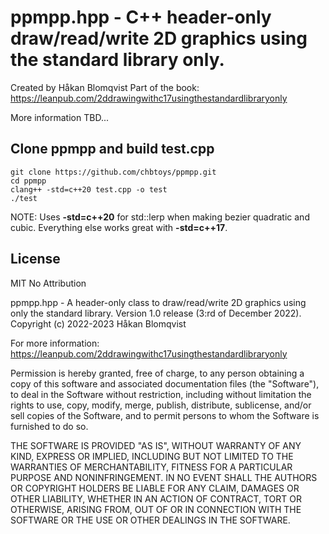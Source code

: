 # ppmpp.hpp - C++ header-only draw/read/write 2D graphics using the standard library only.

Created by Håkan Blomqvist
Part of the book: https://leanpub.com/2ddrawingwithc17usingthestandardlibraryonly

More information TBD...

## Clone ppmpp and build test.cpp

```
git clone https://github.com/chbtoys/ppmpp.git
cd ppmpp
clang++ -std=c++20 test.cpp -o test
./test
```

NOTE: Uses **-std=c++20** for std::lerp when making bezier quadratic and cubic. Everything else works great with **-std=c++17**.

## License

MIT No Attribution

ppmpp.hpp - A header-only class to draw/read/write 2D graphics using only the standard library.
Version 1.0 release (3:rd of December 2022).
Copyright (c) 2022-2023 Håkan Blomqvist

For more information:
https://leanpub.com/2ddrawingwithc17usingthestandardlibraryonly

Permission is hereby granted, free of charge, to any person obtaining a copy of this
software and associated documentation files (the "Software"), to deal in the Software
without restriction, including without limitation the rights to use, copy, modify,
merge, publish, distribute, sublicense, and/or sell copies of the Software, and to
permit persons to whom the Software is furnished to do so.

THE SOFTWARE IS PROVIDED "AS IS", WITHOUT WARRANTY OF ANY KIND, EXPRESS OR IMPLIED,
INCLUDING BUT NOT LIMITED TO THE WARRANTIES OF MERCHANTABILITY, FITNESS FOR A
PARTICULAR PURPOSE AND NONINFRINGEMENT. IN NO EVENT SHALL THE AUTHORS OR COPYRIGHT
HOLDERS BE LIABLE FOR ANY CLAIM, DAMAGES OR OTHER LIABILITY, WHETHER IN AN ACTION
OF CONTRACT, TORT OR OTHERWISE, ARISING FROM, OUT OF OR IN CONNECTION WITH THE
SOFTWARE OR THE USE OR OTHER DEALINGS IN THE SOFTWARE.
